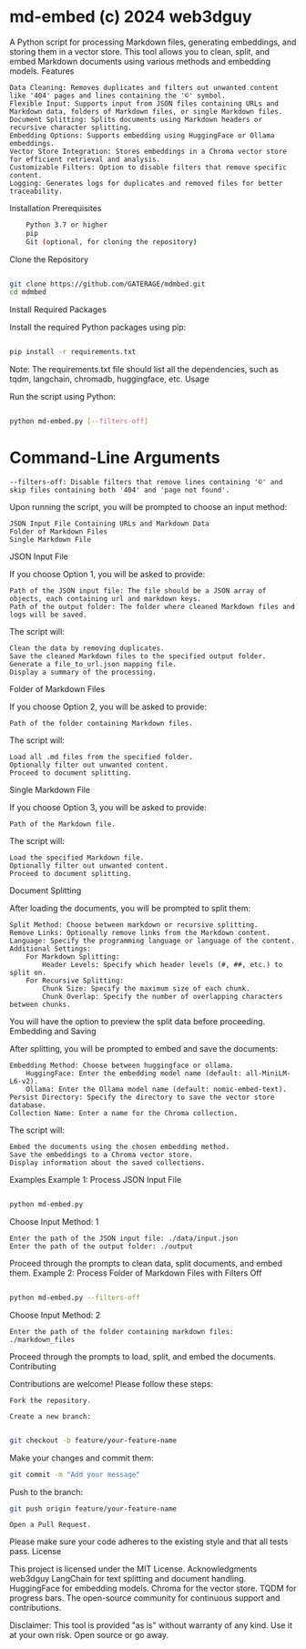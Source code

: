 # md-embed (c) 2024 web3dguy 

A Python script for processing Markdown files, generating embeddings, and storing them in a vector store. This tool allows you to clean, split, and embed Markdown documents using various methods and embedding models.
Features

    Data Cleaning: Removes duplicates and filters out unwanted content like '404' pages and lines containing the '©' symbol.
    Flexible Input: Supports input from JSON files containing URLs and Markdown data, folders of Markdown files, or single Markdown files.
    Document Splitting: Splits documents using Markdown headers or recursive character splitting.
    Embedding Options: Supports embedding using HuggingFace or Ollama embeddings.
    Vector Store Integration: Stores embeddings in a Chroma vector store for efficient retrieval and analysis.
    Customizable Filters: Option to disable filters that remove specific content.
    Logging: Generates logs for duplicates and removed files for better traceability.



Installation
Prerequisites
```bash
    Python 3.7 or higher
    pip
    Git (optional, for cloning the repository)
```
Clone the Repository

```bash

git clone https://github.com/GATERAGE/mdmbed.git
cd mdmbed
```
Install Required Packages

Install the required Python packages using pip:

```bash

pip install -r requirements.txt
```
Note: The requirements.txt file should list all the dependencies, such as tqdm, langchain, chromadb, huggingface, etc.
Usage

Run the script using Python:

```bash

python md-embed.py [--filters-off]
```
# Command-Line Arguments

    --filters-off: Disable filters that remove lines containing '©' and skip files containing both '404' and 'page not found'.

Upon running the script, you will be prompted to choose an input method:

    JSON Input File Containing URLs and Markdown Data
    Folder of Markdown Files
    Single Markdown File

JSON Input File

If you choose Option 1, you will be asked to provide:

    Path of the JSON input file: The file should be a JSON array of objects, each containing url and markdown keys.
    Path of the output folder: The folder where cleaned Markdown files and logs will be saved.

The script will:

    Clean the data by removing duplicates.
    Save the cleaned Markdown files to the specified output folder.
    Generate a file_to_url.json mapping file.
    Display a summary of the processing.

Folder of Markdown Files

If you choose Option 2, you will be asked to provide:

    Path of the folder containing Markdown files.

The script will:

    Load all .md files from the specified folder.
    Optionally filter out unwanted content.
    Proceed to document splitting.

Single Markdown File

If you choose Option 3, you will be asked to provide:

    Path of the Markdown file.

The script will:

    Load the specified Markdown file.
    Optionally filter out unwanted content.
    Proceed to document splitting.

Document Splitting

After loading the documents, you will be prompted to split them:

    Split Method: Choose between markdown or recursive splitting.
    Remove Links: Optionally remove links from the Markdown content.
    Language: Specify the programming language or language of the content.
    Additional Settings:
        For Markdown Splitting:
            Header Levels: Specify which header levels (#, ##, etc.) to split on.
        For Recursive Splitting:
            Chunk Size: Specify the maximum size of each chunk.
            Chunk Overlap: Specify the number of overlapping characters between chunks.

You will have the option to preview the split data before proceeding.
Embedding and Saving

After splitting, you will be prompted to embed and save the documents:

    Embedding Method: Choose between huggingface or ollama.
        HuggingFace: Enter the embedding model name (default: all-MiniLM-L6-v2).
        Ollama: Enter the Ollama model name (default: nomic-embed-text).
    Persist Directory: Specify the directory to save the vector store database.
    Collection Name: Enter a name for the Chroma collection.

The script will:

    Embed the documents using the chosen embedding method.
    Save the embeddings to a Chroma vector store.
    Display information about the saved collections.

Examples
Example 1: Process JSON Input File

```bash

python md-embed.py
```
Choose Input Method: 1

    Enter the path of the JSON input file: ./data/input.json
    Enter the path of the output folder: ./output

Proceed through the prompts to clean data, split documents, and embed them.
Example 2: Process Folder of Markdown Files with Filters Off

```bash

python md-embed.py --filters-off
```
Choose Input Method: 2

    Enter the path of the folder containing markdown files: ./markdown_files

Proceed through the prompts to load, split, and embed the documents.
Contributing

Contributions are welcome! Please follow these steps:

    Fork the repository.

    Create a new branch:

```bash

git checkout -b feature/your-feature-name
```
Make your changes and commit them:

```bash
git commit -m "Add your message"
```
Push to the branch:

```bash
git push origin feature/your-feature-name
```
    Open a Pull Request.

Please make sure your code adheres to the existing style and that all tests pass.
License

This project is licensed under the MIT License.
Acknowledgments
    web3dguy
    LangChain for text splitting and document handling.
    HuggingFace for embedding models.
    Chroma for the vector store.
    TQDM for progress bars.
    The open-source community for continuous support and contributions.

Disclaimer: This tool is provided "as is" without warranty of any kind. Use it at your own risk. Open source or go away.
